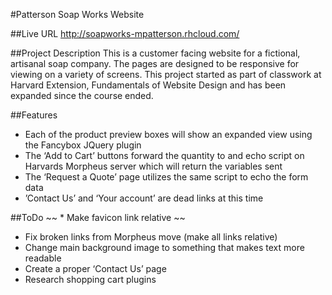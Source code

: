 #Patterson Soap Works Website

##Live URL
http://soapworks-mpatterson.rhcloud.com/

##Project Description
This is a customer facing website for a fictional, artisanal soap company.  The pages are designed to be responsive for viewing on a variety of screens.   This project started as part of classwork at Harvard Extension, Fundamentals of Website Design and has been expanded since the course ended.

##Features
* Each of the product preview boxes will show an expanded view using the Fancybox JQuery plugin
* The ‘Add to Cart’ buttons forward the quantity to and echo script on Harvards Morpheus server which will return the variables sent
* The ‘Request a Quote’ page utilizes the same script to echo the form data
* ’Contact Us’ and ‘Your account’ are dead links at this time

##ToDo
~~ * Make favicon link relative ~~
* Fix broken links from Morpheus move (make all links relative)
* Change main background image to something that makes text more readable
* Create a proper ‘Contact Us’ page
* Research shopping cart plugins
